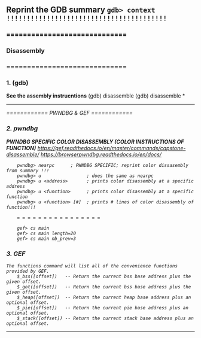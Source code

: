 **Reprint the GDB summary**
	`gdb> context !!!!!!!!!!!!!!!!!!!!!!!!!!!!!!!!!!!!!!!!`
-------------------------------------------------------------------------

### ============================= ###
###          Disassembly          ###
### ============================= ###

### 1. (gdb)
**See the assembly instrucntions**
	(gdb) disassemble <function>
	(gdb) disassemble *<address>

- - - - - - - - - - - - - - - - - - - - - - - - - - - - - - - - - - -

   _============_
   _PWNDBG & GEF_
   _============_

### 2. pwndbg
**PWNDBG SPECIFIC COLOR DISASSEMBLY (COLOR INSTRUCTIONS OF FUNCTION)**
	https://gef.readthedocs.io/en/master/commands/capstone-disassemble/
    https://browserpwndbg.readthedocs.io/en/docs/
```
	pwndbg>	nearpc		; PWNDBG SPECIFIC; reprint color dissasembly from summary !!!
	pwndbg> u                 ; does the same as nearpc
	pwndbg> u <address>       ; prints color disassembly at a specific address
	pwndbg> u <function>      ; prints color disassembly at a specific function
	pwndbg> u <function> [#]  ; prints # lines of color disassembly of function!!!

    = = = = = = = = = = = = = = = =

	gef> cs main
	gef> cs main length=20
	gef> cs main nb_prev=3
```


### 3. GEF
	The functions command will list all of the convenience functions provided by GEF.
		$_bss([offset])   -- Return the current bss base address plus the given offset.
		$_got([offset])   -- Return the current bss base address plus the given offset.
		$_heap([offset])  -- Return the current heap base address plus an optional offset.
		$_pie([offset])   -- Return the current pie base address plus an optional offset.
		$_stack([offset]) -- Return the current stack base address plus an optional offset.

-------------------------------------------------------------------------
